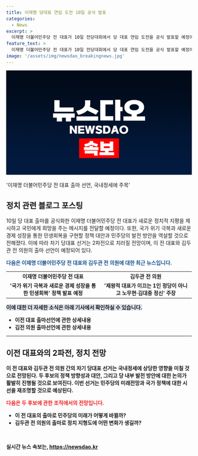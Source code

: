 ```yaml
---
title: 이재명 당대표 연임 도전 10일 공식 발표
categories:
  - News
excerpt: >
  이재명 더불어민주당 전 대표가 10일 전당대회에서 당 대표 연임 도전을 공식 발표할 예정이다. 이 후보는 국가 위기 극복과 새로운 경제 성장을 통한 민생회복을 구현하는 정책 대안과 혁신으로 더 유능하고 준비된 민주당을 이끌 정당 발전 방안을 제시할 예정이다. 9일에는 김두관 전 의원이 또 다른 후보로 출마를 선언할 예정이며, 이를 통해 차기 당대표 선거는 이와 김두관 전 의원 간의 2파전으로 전망된다.
feature_text: >
  이재명 더불어민주당 전 대표가 10일 전당대회에서 당 대표 연임 도전을 공식 발표할 예정이다. 이 후보는 국가 위기 극복과 새로운 경제 성장을 통한 민생회복을 구현하는 정책 대안과 혁신으로 더 유능하고 준비된 민주당을 이끌 정당 발전 방안을 제시할 예정이다. 9일에는 김두관 전 의원이 또 다른 후보로 출마를 선언할 예정이며, 이를 통해 차기 당대표 선거는 이와 김두관 전 의원 간의 2파전으로 전망된다.
image: '/assets/img/newsdao_breakingnews.jpg'
---
```


<p><img src="/assets/img/newsdao_breakingnews.jpg" alt="firstkoreanews 속보" /></p>

<p>'이재명 더불어민주당 전 대표 출마 선언, 국내정세에 주목' </p>

<h2 data-ke-size="size26">정치 관련 블로그 포스팅</h2>

<p data-ke-size="size16">10일 당 대표 출마를 공식화한 이재명 더불어민주당 전 대표가 새로운 정치적 지평을 제시하고 국민에게 희망을 주는 메시지를 전달할 예정이다. 또한, 국가 위기 극복과 새로운 경제 성장을 통한 민생회복을 구현할 정책 대안과 민주당의 발전 방안을 역설할 것으로 전해졌다. 이에 따라 차기 당대표 선거는 2파전으로 치러질 전망이며, 이 전 대표와 김두관 전 의원의 출마 선언이 예정되어 있다.</p>

<p><b><span style="color: #1a5490;">다음은 이재명 더불어민주당 전 대표와 김두관 전 의원에 대한 최근 뉴스입니다.</span><b></p>

<table>
  <tr>
    <td style="text-align: center; height: 17px;"><b>이재명 더불어민주당 전 대표</b></td>
    <td style="text-align: center; height: 17px;"><b>김두관 전 의원</b></td>
  </tr>
  <tr>
    <td style="text-align: center; height: 17px;">'국가 위기 극복과 새로운 경제 성장을 통한 민생회복' 정책 발표 예정</td>
    <td style="text-align: center; height: 17px;">'제왕적 대표가 이끄는 1인 정당이 아니고 노무현·김대중 정신' 주장</td>
  </tr>
</table>

<p><b><span style="background-color: #21538527;">이에 대한 더 자세한 소식은 아래 기사에서 확인하실 수 있습니다.</span></b></p>

<ul>
  <li>이전 대표 출마선언에 관한 상세내용</li>
  <li>김전 의원 출마선언에 관한 상세내용</li>
</ul>

<hr>

<h2 data-ke-size="size26">이전 대표와의 2파전, 정치 전망</h2>

<p data-ke-size="size16">이 전 대표와 김두관 전 의원 간의 차기 당대표 선거는 국내정세에 상당한 영향을 미칠 것으로 전망된다. 두 후보의 정책 방향성과 대안, 그리고 당 내부 발전 방안에 대한 논의가 활발히 진행될 것으로 보여진다. 이번 선거는 민주당의 미래전망과 국가 정책에 대한 시선을 재조명할 것으로 예상된다.</p>

<p><b><span style="color: #ee2323;">다음은 두 후보에 관한 조직에서의 전망입니다.</span><b></p>

<ul>
  <li>이 전 대표의 출마로 민주당의 미래가 어떻게 바뀔까?</li>
  <li>김두관 전 의원의 출마로 정치 지형도에 어떤 변화가 생길까?</li>
</ul>

<p data-ke-size="size16">&nbsp;</p>
실시간 뉴스 속보는, <a href="https://newsdao.kr" rel="dofollow">https://newsdao.kr</a>


